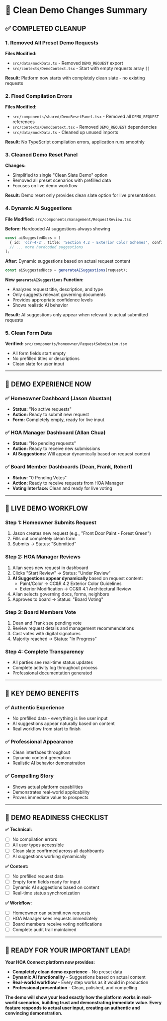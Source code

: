 # 🧹 Clean Demo Changes Summary

## **✅ COMPLETED CLEANUP**

### **1. Removed All Preset Demo Requests**
**Files Modified:**
- `src/data/mockData.ts` - Removed `DEMO_REQUEST` export
- `src/contexts/DemoContext.tsx` - Start with empty requests array `[]`

**Result:** Platform now starts with completely clean slate - no existing requests

### **2. Fixed Compilation Errors**
**Files Modified:**
- `src/components/shared/DemoResetPanel.tsx` - Removed all `DEMO_REQUEST` references
- `src/contexts/DemoContext.tsx` - Removed `DEMO_REQUEST` dependencies
- `src/data/mockData.ts` - Cleaned up unused imports

**Result:** No TypeScript compilation errors, application runs smoothly

### **3. Cleaned Demo Reset Panel**
**Changes:**
- Simplified to single "Clean Slate Demo" option
- Removed all preset scenarios with prefilled data
- Focuses on live demo workflow

**Result:** Demo reset only provides clean slate option for live presentations

### **4. Dynamic AI Suggestions**
**File Modified:** `src/components/management/RequestReview.tsx`

**Before:** Hardcoded AI suggestions always showing
```typescript
const aiSuggestedDocs = [
  { id: 'ccr-4-2', title: 'Section 4.2 - Exterior Color Schemes', confidence: 95 },
  // ... more hardcoded suggestions
];
```

**After:** Dynamic suggestions based on actual request content
```typescript
const aiSuggestedDocs = generateAISuggestions(request);
```

**New `generateAISuggestions` Function:**
- Analyzes request title, description, and type
- Only suggests relevant governing documents
- Provides appropriate confidence levels
- Shows realistic AI behavior

**Result:** AI suggestions only appear when relevant to actual submitted requests

### **5. Clean Form Data**
**Verified:** `src/components/homeowner/RequestSubmission.tsx`
- All form fields start empty
- No prefilled titles or descriptions
- Clean slate for user input

---

## **🎯 DEMO EXPERIENCE NOW**

### **✅ Homeowner Dashboard (Jason Abustan)**
- **Status:** "No active requests" 
- **Action:** Ready to submit new request
- **Form:** Completely empty, ready for live input

### **✅ HOA Manager Dashboard (Allan Chua)**
- **Status:** "No pending requests"
- **Action:** Ready to receive new submissions
- **AI Suggestions:** Will appear dynamically based on request content

### **✅ Board Member Dashboards (Dean, Frank, Robert)**
- **Status:** "0 Pending Votes"
- **Action:** Ready to receive requests from HOA Manager
- **Voting Interface:** Clean and ready for live voting

---

## **🚀 LIVE DEMO WORKFLOW**

### **Step 1: Homeowner Submits Request**
1. Jason creates new request (e.g., "Front Door Paint - Forest Green")
2. Fills out completely clean form
3. Submits → Status: "Submitted"

### **Step 2: HOA Manager Reviews**
1. Allan sees new request in dashboard
2. Clicks "Start Review" → Status: "Under Review"
3. **AI Suggestions appear dynamically** based on request content:
   - Paint/Color → CC&R 4.2 Exterior Color Guidelines
   - Exterior Modification → CC&R 4.1 Architectural Review
4. Allan selects governing docs, forms, neighbors
5. Approves to board → Status: "Board Voting"

### **Step 3: Board Members Vote**
1. Dean and Frank see pending vote
2. Review request details and management recommendations
3. Cast votes with digital signatures
4. Majority reached → Status: "In Progress"

### **Step 4: Complete Transparency**
- All parties see real-time status updates
- Complete activity log throughout process
- Professional documentation generated

---

## **🎯 KEY DEMO BENEFITS**

### **✅ Authentic Experience**
- No prefilled data - everything is live user input
- AI suggestions appear naturally based on content
- Real workflow from start to finish

### **✅ Professional Appearance**
- Clean interfaces throughout
- Dynamic content generation
- Realistic AI behavior demonstration

### **✅ Compelling Story**
- Shows actual platform capabilities
- Demonstrates real-world applicability
- Proves immediate value to prospects

---

## **🚨 DEMO READINESS CHECKLIST**

**✅ Technical:**
- [ ] No compilation errors
- [ ] All user types accessible
- [ ] Clean slate confirmed across all dashboards
- [ ] AI suggestions working dynamically

**✅ Content:**
- [ ] No prefilled request data
- [ ] Empty form fields ready for input
- [ ] Dynamic AI suggestions based on content
- [ ] Real-time status synchronization

**✅ Workflow:**
- [ ] Homeowner can submit new requests
- [ ] HOA Manager sees requests immediately
- [ ] Board members receive voting notifications
- [ ] Complete audit trail maintained

---

## **🎯 READY FOR YOUR IMPORTANT LEAD!**

**Your HOA Connect platform now provides:**
- **Completely clean demo experience** - No preset data
- **Dynamic AI functionality** - Suggestions based on actual content
- **Real-world workflow** - Every step works as it would in production
- **Professional presentation** - Clean, polished, and compelling

**The demo will show your lead exactly how the platform works in real-world scenarios, building trust and demonstrating immediate value. Every feature responds to actual user input, creating an authentic and convincing demonstration.**
